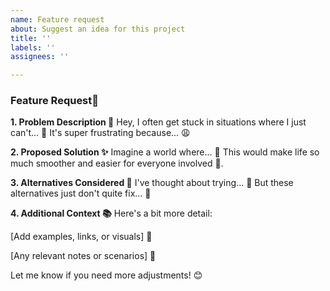 ```yaml
---
name: Feature request
about: Suggest an idea for this project
title: ''
labels: ''
assignees: ''

---
```


### **Feature Request📝**

**1. Problem Description 🤔**
Hey, I often get stuck in situations where I just can't... 🚧
It's super frustrating because... 😩

**2. Proposed Solution ✨**
Imagine a world where... 🌟
This would make life so much smoother and easier for everyone involved 🌈.

**3. Alternatives Considered 🤔**
I've thought about trying... 📝
But these alternatives just don't quite fix... 🚫

**4. Additional Context 📚**
Here's a bit more detail:

[Add examples, links, or visuals] 📸

[Any relevant notes or scenarios] 📝

Let me know if you need more adjustments! 😊
